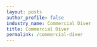 ```yaml
---
layout: posts 
author_profile: false 
industry_name: Commercial Diver
title: Commercial Diver
permalink: /commercial-diver
---
```


